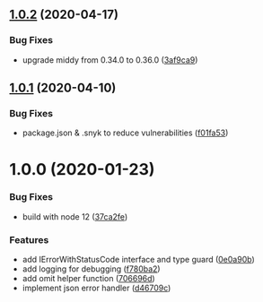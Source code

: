 ## [1.0.2](https://github.com/dbartholomae/middy-middleware-json-error-handler/compare/1.0.1...1.0.2) (2020-04-17)


### Bug Fixes

* upgrade middy from 0.34.0 to 0.36.0 ([3af9ca9](https://github.com/dbartholomae/middy-middleware-json-error-handler/commit/3af9ca995a6bacb2ab32fa27f8a0ed6fbb3eb5ab))

## [1.0.1](https://github.com/dbartholomae/middy-middleware-json-error-handler/compare/1.0.0...1.0.1) (2020-04-10)


### Bug Fixes

* package.json & .snyk to reduce vulnerabilities ([f01fa53](https://github.com/dbartholomae/middy-middleware-json-error-handler/commit/f01fa5317068b7e2a5b6f37c8dbaa6c8905a3695))

# 1.0.0 (2020-01-23)


### Bug Fixes

* build with node 12 ([37ca2fe](https://github.com/dbartholomae/middy-middleware-json-error-handler/commit/37ca2fee71459d9c16de5797a2606f13fb819a43))


### Features

* add IErrorWithStatusCode interface and type guard ([0e0a90b](https://github.com/dbartholomae/middy-middleware-json-error-handler/commit/0e0a90bd06fced3d620a003e7d81419ddbba4d89))
* add logging for debugging ([f780ba2](https://github.com/dbartholomae/middy-middleware-json-error-handler/commit/f780ba22fe89ee02b3af0d03ea99be9e9c917f54))
* add omit helper function ([706696d](https://github.com/dbartholomae/middy-middleware-json-error-handler/commit/706696d4c84b6a15d31916f753d7de9da66e6cb7))
* implement json error handler ([d46709c](https://github.com/dbartholomae/middy-middleware-json-error-handler/commit/d46709c91257900055393929cdb571eaaf9ab7e6))
